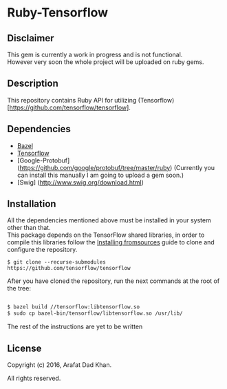 # Ruby-Tensorflow

## Disclaimer
This gem is currently a work in progress and is not functional.   
However very soon the whole project will be uploaded on ruby gems.   

## Description
This repository contains Ruby API for utilizing (Tensorflow)[https://github.com/tensorflow/tensorflow].

## Dependencies 

- [Bazel](http://www.bazel.io/docs/install.html) 
- [Tensorflow](https://github.com/tensorflow/tensorflow/blob/master/tensorflow/g3doc/get_started/os_setup.md)
- [Google-Protobuf] (https://github.com/google/protobuf/tree/master/ruby) (Currently you can install this manually I am going to upload a gem soon.)
- [Swig] (http://www.swig.org/download.html) 

## Installation

All the dependencies mentioned above must be installed in your system other than that.   
This package depends on the TensorFlow shared libraries, in order to compile
this libraries follow the [Installing fromsources](https://www.tensorflow.org/versions/r0.8/get_started/os_setup.html#installing-from-sources)
guide to clone and configure the repository. 
```
$ git clone --recurse-submodules https://github.com/tensorflow/tensorflow
```

After you have cloned the repository, run the next commands at the root of the
tree:

```sh

$ bazel build //tensorflow:libtensorflow.so
$ sudo cp bazel-bin/tensorflow/libtensorflow.so /usr/lib/
```
The rest of the instructions are yet to be written 
## License

Copyright (c) 2016, Arafat Dad Khan.

All rights reserved.

